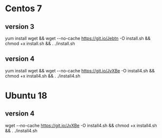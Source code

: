 # Centos 7
## version 3
yum install wget && wget --no-cache https://git.io/Jebtn -O install.sh && chmod +x install.sh && . ./install.sh
## version 4
yum install wget && wget --no-cache https://git.io/JvXBe -O install4.sh && chmod +x install4.sh && . ./install4.sh

# Ubuntu 18
## version 4
wget --no-cache https://git.io/JvXBe -O install4.sh && chmod +x install4.sh && . ./install4.sh
